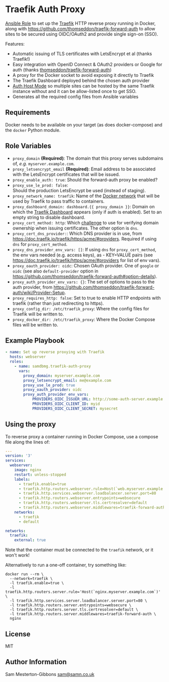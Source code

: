 Traefik Auth Proxy
==================

[Ansible Role](https://docs.ansible.com/ansible/latest/playbook_guide/playbooks_reuse_roles.html) to set up the [Traefik](https://traefik.io/traefik/) HTTP reverse proxy running in Docker, along with https://github.com/thomseddon/traefik-forward-auth to allow sites to be secured using OIDC/OAuth2 and provide single sign-on (SSO).

Features:
- Automatic issuing of TLS certificates with LetsEncrypt et al (thanks Traefik!)
- Easy integration with OpenID Connect & OAuth2 providers or Google for auth (thanks [thomseddon/traefik-forward-auth](https://github.com/thomseddon/traefik-forward-auth))
- A proxy for the Docker socket to avoid exposing it directly to Traefik
- The Traefik Dashboard deployed behind the chosen auth provider
- [Auth Host Mode](https://github.com/thomseddon/traefik-forward-auth#auth-host-mode) so multiple sites can be hosted by the same Traefik instance without and it can be allow-listed once to get SSO.
- Generates all the required config files from Ansible variables


Requirements
------------

Docker needs to be available on your target (as does docker-compose) and the `docker` Python module.

Role Variables
--------------

- `proxy_domain` **(Required)**: The domain that this proxy serves subdomains of, _e.g._ `myserver.example.com`.
- `proxy_letsencrypt_email` **(Required)**: Email address to be associated with the LetsEncrypt certificates that will be issued.
- `proxy_enable_auth: true`: Should the forward-auth proxy be enabled?
- `proxy_use_le_prod: false`: Should the production LetsEncrypt be used (instead of staging).
- `proxy_network_name: traefik`: Name of the [Docker network](https://docs.docker.com/compose/networking/) that will be used by Traefik to pass traffic to containers.
- `proxy_dashboard_domain: dashboard.{{ proxy_domain }}`: Domain on which the [Traefik Dashboard](https://doc.traefik.io/traefik/operations/dashboard/) appears (only if auth is enabled). Set to an empty string to disable dashboard.
- `proxy_cert_method: http`: Which [challenge](https://letsencrypt.org/docs/challenge-types/) to use for verifying domain ownership when issuing certificates. The other option is `dns`.
- `proxy_cert_dns_provider:`: Which DNS provider is in use, from https://doc.traefik.io/traefik/https/acme/#providers. Required if using `dns` for `proxy_cert_method`.
- `proxy_dns_provider_env_vars: []`: If using `dns` for `proxy_cert_method`, the env vars needed (e.g. access keys), as - KEY=VALUE pairs (see https://doc.traefik.io/traefik/https/acme/#providers for list of env vars).
- `proxy_oauth_provider: oidc`: Chosen OAuth provider. One of `google` or `oidc` (see also `default-provider` option in https://github.com/thomseddon/traefik-forward-auth#option-details).
- `proxy_auth_provider_env_vars: {}`: The set of options to pass to the auth provider, from https://github.com/thomseddon/traefik-forward-auth/wiki/Provider-Setup.
- `proxy_requires_http: false`: Set to true to enable HTTP endpoints with traefik (rather than just redirecting to https).
- `proxy_config_dir: /etc/traefik_proxy`: Where the config files for Traefik will be written to.
- `proxy_docker_dir: /etc/traefik_proxy`: Where the Docker Compose files will be written to.

Example Playbook
----------------

```yaml
- name: Set up reverse proxying with Traefik
  hosts: webserver
  roles:
    - name: samdbmg.traefik-auth-proxy
      vars:
        proxy_domain: myserver.example.com
        proxy_letsencrypt_email: me@example.com
        proxy_use_le_prod: true
        proxy_oauth_provider: oidc
        proxy_auth_provider_env_vars:
            PROVIDERS_OIDC_ISSUER_URL: http://some-auth-server.example.com/default
            PROVIDERS_OIDC_CLIENT_ID: myid
            PROVIDERS_OIDC_CLIENT_SECRET: mysecret
```

Using the proxy
-------------

To reverse proxy a container running in Docker Compose, use a compose file along the lines of:
```yaml
---
version: '3'
services:
  webserver:
    image: nginx
    restart: unless-stopped
    labels:
      - traefik.enable=true
      - traefik.http.routers.webserver.rule=Host(`web.myserver.example.com`)
      - traefik.http.services.webserver.loadbalancer.server.port=80
      - traefik.http.routers.webserver.entrypoints=websecure
      - traefik.http.routers.webserver.tls.certresolver=default
      - traefik.http.routers.webserver.middlewares=traefik-forward-auth
    networks:
      - traefik
      - default

networks:
  traefik:
    external: true
```

Note that the container must be connected to the `traefik` network, or it won't work!

Alternatively to run a one-off container, try something like:
```
docker run --rm \
  --network=traefik \
  -l traefik.enable=true \
  -l traefik.http.routers.server.rule='Host(`nginx.myserver.example.com`)' \
  -l traefik.http.services.server.loadbalancer.server.port=80 \
  -l traefik.http.routers.server.entrypoints=websecure \
  -l traefik.http.routers.server.tls.certresolver=default \
  -l traefik.http.routers.server.middlewares=traefik-forward-auth \
  nginx
```

License
-------

MIT

Author Information
------------------

Sam Mesterton-Gibbons <sam@samn.co.uk>
